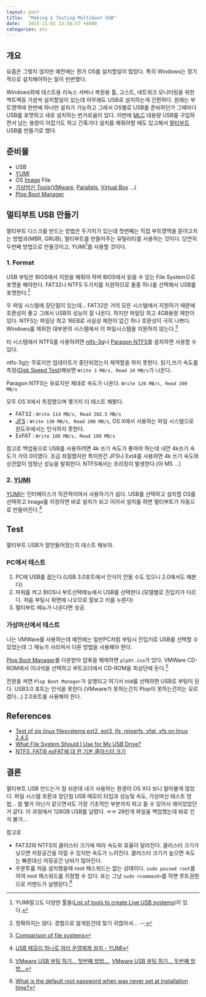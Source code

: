 ```yaml
---
layout: post
title:  "Making & Testing Multiboot USB"
date:   2015-11-01 23:56:57 +0900
categories: etc
---
```

## 개요
요즘은 그렇지 않지만 예전에는 뭔가 OS를 설치할일이 많았다. 특히 Windows는 정기적으로 설치해야하는 일이 빈번했다. 

Windows외에 테스트용 리눅스 서버나 복원용 툴, 고스트, 네트워크 모니터링을 위한 백트랙등 가끔씩 설치할일이 있는데 아무래도 USB로 설치하는게 간편하다. 원래는 부트영역에 한번에 하나만 설치가 가능하고 그래서 OS별로 USB를 준비하던가 그때마다 USB를 포맷하고 새로 설치하는 번거로움이 있다.  이번에 [MLC] 대용량 USB를 구입하면서 남는 용량이 아깝기도 하고 간혹가다 설치를 해줘야할 때도 있고해서 [멀티부트](https://en.wikipedia.org/wiki/Multiboot_Specification) USB를 만들기로 했다.





## 준비물
* USB
* [YUMI]
* OS [Image](https://en.wikipedia.org/wiki/ISO_image) File
* [가상머신 Tools](https://en.wikipedia.org/wiki/Virtual_machine)([VMware](http://www.vmware.com/kr),  [Parallels](http://www.parallels.com/kr/), [Virtual Box](https://www.virtualbox.org/) ...)
* [Plop Boot Manager](https://www.plop.at/en/bootmanager/download.html)


## 멀티부트 USB 만들기
멀티부트 디스크를 만드는 방법은 두가지가 있는데 첫번째는 직접 부트영역을 뜯어고치는 방법과(MBR, GRUB), 멀티부트를 만들어주는 유틸리티를 사용하는 것이다. 당연히 두번째 방법으로 만들것이고, YUMI[^1]를 사용할 것이다.

### 1. Format
USB 부팅은 BIOS에서 지원을 해줘야 하며 BIOS에서 읽을 수 있는 File System으로 포맷을 해야한다. FAT32나 NTFS 두가지를 지원하므로 둘중 하나를 선택해서 USB를 포맷한다.[^2]

두 파일 시스템에 장단점이 있는데... FAT32은 거의 모든 시스템에서 지원하기 때문에 호환성이 좋고 그래서 USB의 성능이 잘 나온다. 하지만 파일당 최고 4GB용량 제한이 있다. NTFS는 파일당 최고 16EB로 사실상 제한이 없긴 하나 호환성이 극히 나쁘다. Windows를 제외한 대부분의 시스템에서 이 파일시스템을 지원하지 않는다.[^3]

타 시스템에서 NTFS를 사용하려면 [ntfs-3g](http://www.tuxera.com/community/open-source-ntfs-3g/)나 [Paragon NTFS](https://www.paragon-software.com/home/ntfs-mac/)를 설치하면 사용할 수 있다.

ntfs-3g는 무료지만 업데이트가 중단되었는지 제역할을 하지 못한다. 읽기,쓰기 속도를 측정([Disk Speed Test](https://itunes.apple.com/kr/app/blackmagic-disk-speed-test/id425264550?mt=12))해보면 `Write 3 MB/s, Read 20 MB/s`가 나온다.

Paragon NTFS는 유료지만 제대로 속도가 나온다. `Write 120 MB/s, Read 200 MB/s`

모두 OS X에서 측정했으며 몇가지 더 테스트 해봤다.

* FAT32 : `Write 114 MB/s, Read 202.5 MB/s`
* [JFS] : `Write 130 MB/s, Read 200 MB/s`, OS X에서 사용하는 파일 시스템으로 윈도우에서는 인식하지 못한다.
* ExFAT : `Write 100 MB/s, Read 180 MB/s`

참고로 백업용으로 USB를 사용하려면 4k 쓰기 속도가 좋아야 하는데 내껀 4k쓰기 속도가 거의 0이였다. 조금 좌절했지만 특이한건 JFS나 Ext4를 사용하면 4k 쓰기 속도와 상관없이 엄청난 성능을 발휘한다. NTFS에서는 프리징이 발생한다.(아 MS ...)

### 2. [YUMI]
[YUMI]는 인터페이스가 직관적이여서 사용하기가 쉽다. USB를 선택하고 설치할 OS를 선택하고 Image를 지정하면 바로 설치가 되고 이어서 설치를 하면 멀티부트가 자동으로 만들어진다.[^4]





## Test
멀티부트 USB가 잘만들어졌는지 테스트 해보자.

### PC에서 테스트
1. PC에 USB를 꼽는다.(USB 3.0포트에서 인식이 안될 수도 있으니 2.0에서도 해본다)
1. 파워를 켜고 BIOS나 부트선택메뉴에서 USB를 선택한다.(모델별로 진입키가 다르다. 처음 부팅시 화면에 나오므로 잘보고 키를 누른다)
1. 멀티부트 메뉴가 나온다면 성공.

### 가상머신에서 테스트
나는 VMWare를 사용하는데 예전에는 일반PC처럼 부팅시 진입키로 USB를 선택할 수 있었는데 그 메뉴가 사라져서 다른 방법을 사용해야 한다.

[Plop Boot Manager](https://www.plop.at/en/bootmanager/download.html)를 다운받아 압축을 해제하면 `plpbt.iso`가 있다. VMWare CD-ROM에서 이녀석을 선택하고 부트오더에서 CD-ROM을 최상단에 둔다.[^6]

전원을 켜면 `Plop Boot Manager`가 실행되고 여기서 `USB`를 선택하면 USB로 부팅이 된다. USB3.0 포트는 인식을 못한다.(VMware가 못하는건지 Plop이 못하는건지는 모르겠다...) 2.0포트를 사용해야 한다.





## References

* [Test of six linux filesystems ext2, ext3, jfs, reiserfs, vfat, xfs on linux 2.4.5](http://web.archive.org/web/20040407211142/aurora.zemris.fer.hr/filesystems/)
* [What File System Should I Use for My USB Drive?](http://www.howtogeek.com/73178/what-file-system-should-i-use-for-my-usb-drive/)
* [NTFS, FAT와 exFAT에 대 한 기본 클러스터 크기](https://support.microsoft.com/ko-kr/kb/140365)





## 결론
멀티부트 USB 만드는거 참 쉬운데 내가 사용하는 환경이 OS X다 보니 알아볼게 많았다. 파일 시스템 호환과 장단점 USB 메모리 타입과 성능및 속도, 가상머신 테스트 방법... 참 별거 아닌거 같으면서도 가장 기초적인 부분까지 파고 들 수 있어서 재미있었던거 같다. 이 과정에서 128GB USB를 날렸다. ㅠㅠ 28만개 파일을 백업했는데 바로 인식 불가...

참고로

* FAT32와 NTFS의 클러스터 크기에 따라 속도와 효율이 달라진다. 클러스터 크기가 낮으면 저장공간을 아낄 수 있지만 속도가 느려진다. 클러스터 크기가 높으면 속도는 빠른대신 저장공간 낭비가 많아진다.
* 우분투를 처음 설치했을때 root 패스워드는 없는 상태이다. `sudo passwd root`를 하여 root 패스워드를 지정할 수 있다. 또는 그냥 `sudo <command>`를 하면 루트권한으로 커맨드가 실행된다.[^5]





[yumi]: http://www.pendrivelinux.com/yumi-multiboot-usb-creator/
[mlc]: https://en.wikipedia.org/wiki/Multi-level_cell
[jfs]: https://en.wikipedia.org/wiki/JFS_(file_system)
[brew]: http://brew.sh/
[^1]: YUMI말고도 다양한 툴들([List of tools to create Live USB systems](https://en.wikipedia.org/wiki/List_of_tools_to_create_Live_USB_systems))이 있다.
[^2]: 정확하지는 않다. 경험으로 알게된건데 찾기 귀찮아서... --;
[^3]: [Comparison of file systems](https://en.wikipedia.org/wiki/Comparison_of_file_systems)
[^4]: [USB 메모리 하나로 여러 운영체제 설치 - YUMI](http://massukr.tistory.com/155)
[^5]: [What is the default root password when was never set at installation time?](http://askubuntu.com/a/434956)
[^6]: [VMware USB 부팅 하기... 첫번째 방법...](http://prolite.tistory.com/165), [VMware USB 부팅 하기... 두번째 방법...](http://prolite.tistory.com/166)



